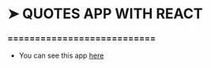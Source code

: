 # ➤ QUOTES APP WITH REACT 
### ===========================
- You can see this app [here](https://quotes-react-john-asto.netlify.app/)